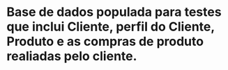 # Base de dados populada para testes que inclui Cliente, perfil do Cliente, Produto e as compras de produto realiadas pelo cliente.



